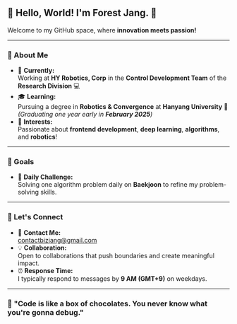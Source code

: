 ## 🌲 **Hello, World! I'm Forest Jang.** 👋  
Welcome to my GitHub space, where **innovation meets passion!**  

---

### 🚀 About Me  
- 🔭 **Currently:**  
  Working at **HY Robotics, Corp** in the **Control Development Team** of the **Research Division** 💻  
- 🎓 **Learning:**  
  Pursuing a degree in **Robotics & Convergence** at **Hanyang University** 🏫  
  *(Graduating one year early in **February 2025**)*  
- 🌟 **Interests:**  
  Passionate about **frontend development**, **deep learning**, **algorithms**, and **robotics**!  

---

### 🎯 Goals  
- 🧩 **Daily Challenge:**  
  Solving one algorithm problem daily on **Baekjoon** to refine my problem-solving skills.  

---

### 🤝 Let's Connect  
- 📨 **Contact Me:**  
  [contactbizjang@gmail.com](mailto:contactbizjang@gmail.com)  
- 💡 **Collaboration:**  
  Open to collaborations that push boundaries and create meaningful impact.  
- ⏰ **Response Time:**  
  I typically respond to messages by **9 AM (GMT+9)** on weekdays.  

---

### 🌟 **"Code is like a box of chocolates. You never know what you're gonna debug."**


<!--## Hi I'm Forest Jang. 👋

**forestjang/forestjang** is a ✨ _special_ ✨ repository because its `README.md` (this file) appears on your GitHub profile.

Here are some ideas to get you started:

- 🔭 I’m currently working on ...
- 🌱 I’m currently learning ...
- 👯 I’m looking to collaborate on ...
- 🤔 I’m looking for help with ...
- 💬 Ask me about ...
- 📫 How to reach me: ...
- 😄 Pronouns: ...
- ⚡ Fun fact: ...
-->
